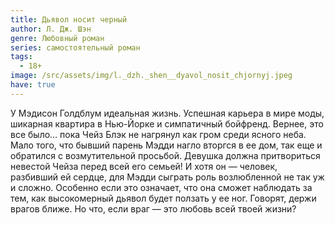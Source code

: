 ```yaml
---
title: Дьявол носит черный
author: Л. Дж. Шэн
genre: Любовный роман
series: самостоятельный роман
tags:
  - 18+
image: /src/assets/img/l._dzh._shen__dyavol_nosit_chjornyj.jpeg
have: true
---
```

У Мэдисон Голдблум идеальная жизнь. Успешная карьера в мире моды, шикарная квартира в Нью-Йорке и симпатичный бойфренд. Вернее, это все было… пока Чейз Блэк не нагрянул как гром среди ясного неба. Мало того, что бывший парень Мэдди нагло вторгся в ее дом, так еще и обратился с возмутительной просьбой. Девушка должна притвориться невестой Чейза перед всей его семьей! И хотя он — человек, разбивший ей сердце, для Мэдди сыграть роль возлюбленной не так уж и сложно. Особенно если это означает, что она сможет наблюдать за тем, как высокомерный дьявол будет ползать у ее ног. Говорят, держи врагов ближе. Но что, если враг — это любовь всей твоей жизни?
